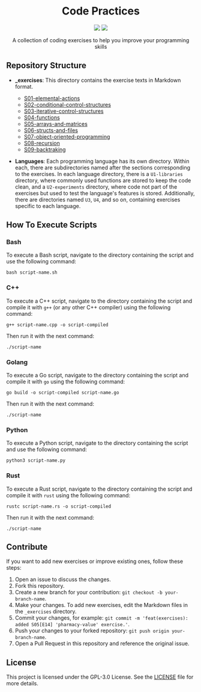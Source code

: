 
<h1 align="center">Code Practices</h1>

<p align="center">
<a href="#repository-structure"><img src="https://img.shields.io/badge/structure-BD93F9?style=for-the-badge"></a>
<a href="#how-to-execute-scripts"><img src="https://img.shields.io/badge/how%20to%20run-BD93F9?style=for-the-badge"></a>
</p>

<p align="center">A collection of coding exercises to help you improve your programming skills</p>

## Repository Structure

- **_exercises**: This directory contains the exercise texts in Markdown format.

	- [S01-elemental-actions](./_exercises/S01-EN-elemental-actions.md)
	- [S02-conditional-control-structures](./_exercises/S02-EN-conditional-control-structures.md)
	- [S03-iterative-control-structures](./_exercises/S03-EN-iterative-control-structures.md)
	- [S04-functions](./_exercises/S04-EN-functions.md)
	- [S05-arrays-and-matrices](./_exercises/S05-EN-arrays-and-matrices.md)
	- [S06-structs-and-files](./_exercises/S06-EN-structs-and-files.md)
	- [S07-object-oriented-programming](./_exercises/S07-EN-object-oriented-programming.md)
	- [S08-recursion](./_exercises/S08-EN-recursion.md)
	- [S09-backtraking](./_exercises/S09-EN-backtraking.md)

- **Languages**: Each programming language has its own directory. Within each, there are subdirectories named after the sections corresponding to the exercises. In each language directory, there is a `U1-libraries` directory, where commonly used functions are stored to keep the code clean, and a `U2-experiments` directory, where code not part of the exercises but used to test the language's features is stored. Additionally, there are directories named `U3`, `U4`, and so on, containing exercises specific to each language.

## How To Execute Scripts

### Bash

To execute a Bash script, navigate to the directory containing the script and use the following command:

    bash script-name.sh

### C++

To execute a C++ script, navigate to the directory containing the script and compile it with `g++` (or any other C++ compiler) using the following command:

    g++ script-name.cpp -o script-compiled

Then run it with the next command:

    ./script-name

### Golang

To execute a Go script, navigate to the directory containing the script and compile it with `go` using the following command:

    go build -o script-compiled script-name.go

Then run it with the next command:

    ./script-name

### Python

To execute a Python script, navigate to the directory containing the script and use the following command:

    python3 script-name.py

### Rust

To execute a Rust script, navigate to the directory containing the script and compile it with `rust` using the following command:

    rustc script-name.rs -o script-compiled

Then run it with the next command:

    ./script-name

## Contribute

If you want to add new exercises or improve existing ones, follow these steps:

1. Open an issue to discuss the changes.
2. Fork this repository.
3. Create a new branch for your contribution: `git checkout -b your-branch-name`.
4. Make your changes. To add new exercises, edit the Markdown files in the `_exercises` directory.
5. Commit your changes, for example: `git commit -m 'feat(exercises): added S05[E14] 'pharmacy-value' exercise.'`.
6. Push your changes to your forked repository: `git push origin your-branch-name`.
7. Open a Pull Request in this repository and reference the original issue.

## License

This project is licensed under the GPL-3.0 License. See the [LICENSE](LICENSE) file for more details.
